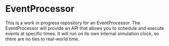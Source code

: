 # EventProcessor

This is a work in progress repository for an EventProcessor. The EventProcessor will provide  an API that allows you to schedule and execute events at specific times. It will run on its own internal simulation clock, so there are no ties to real-world time.
